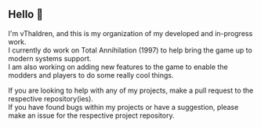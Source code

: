 ## Hello 👋

I'm vThaldren, and this is my organization of my developed and in-progress work.\
I currently do work on Total Annihilation (1997) to help bring the game up to modern systems support.\
I am also working on adding new features to the game to enable the modders and players to do some really cool things.

If you are looking to help with any of my projects, make a pull request to the respective repository(ies).\
If you have found bugs within my projects or have a suggestion, please make an issue for the respective project repository.
